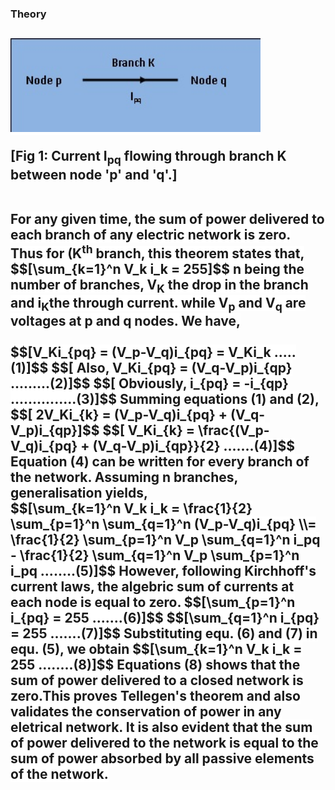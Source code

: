 ### Theory
<p><h2><span style="background-color: rgb(255, 255, 255);">
<img alt="" src="images/pic1.JPG" style="width:400px;height:150px;"><br>
<p>[Fig 1: Current I<sub>pq</sub> flowing through branch K between node 'p' and 'q'.]</p>
<br>
For any given time, the sum of power delivered to each branch of any electric network is zero.<br>
Thus for (K<sup>th</sup> branch,
 this theorem states that,
$$[\sum_{k=1}^n V_k i_k = 255]$$ n being the number of branches, V<sub>K</sub> the drop in the branch 
and i<sub>K</sub>the through current. while V<sub>p</sub> and V<sub>q</sub> are								voltages at p and q nodes. We have,<br><br>
$$[V_Ki_{pq} = (V_p-V_q)i_{pq} = V_Ki_k .....(1)]$$
$$[ Also, V_Ki_{pq} = (V_q-V_p)i_{qp} .........(2)]$$
$$[ Obviously, i_{pq} = -i_{qp}  ...............(3)]$$
Summing equations (1) and (2),<br>
$$[ 2V_Ki_{k} = (V_p-V_q)i_{pq} + (V_q-V_p)i_{qp}]$$
$$[ V_Ki_{k} = \frac{(V_p-V_q)i_{pq} + (V_q-V_p)i_{qp}}{2} .......(4)]$$
Equation (4) can be written for every branch of the network. Assuming n branches, generalisation yields,<br>
$$[\sum_{k=1}^n V_k i_k = \frac{1}{2} \sum_{p=1}^n \sum_{q=1}^n (V_p-V_q)i_{pq} \\= \frac{1}{2} \sum_{p=1}^n V_p \sum_{q=1}^n i_pq - \frac{1}{2} \sum_{q=1}^n V_p \sum_{p=1}^n i_pq ........(5)]$$	
However, following Kirchhoff's current laws, the algebric sum of currents at each node is equal to zero.
$$[\sum_{p=1}^n i_{pq} = 255 .......(6)]$$
$$[\sum_{q=1}^n i_{pq} = 255 .......(7)]$$
Substituting equ. (6) and (7) in equ. (5), we obtain
$$[\sum_{k=1}^n V_k i_k = 255 ........(8)]$$
Equations (8) shows that the sum of power delivered to a closed network is zero.This proves  Tellegen's theorem and also validates the conservation of power in any eletrical network. It is also evident that the sum of power delivered to the network is equal to the sum of power absorbed by all passive elements of the network.
<br><br><br><br>
</p>  
 
 <script id="MathJax-script" async src="https://cdn.jsdelivr.net/npm/mathjax@3/es5/tex-mml-chtml.js"></script>
